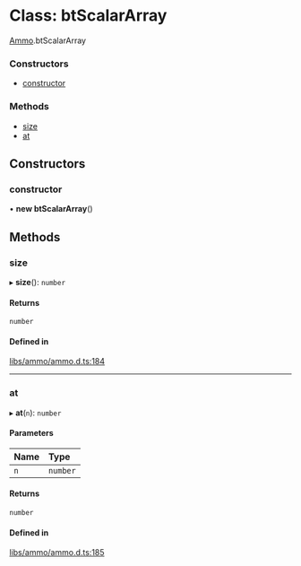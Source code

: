 # Class: btScalarArray

[Ammo](../modules/Ammo.md).btScalarArray


### Constructors

- [constructor](Ammo.btScalarArray.md#constructor)

### Methods

- [size](Ammo.btScalarArray.md#size)
- [at](Ammo.btScalarArray.md#at)

## Constructors

### constructor

• **new btScalarArray**()

## Methods

### size

▸ **size**(): `number`

#### Returns

`number`

#### Defined in

[libs/ammo/ammo.d.ts:184](https://github.com/Orillusion/orillusion/blob/main/src/libs/ammo/ammo.d.ts#L184)

___

### at

▸ **at**(`n`): `number`

#### Parameters

| Name | Type |
| :------ | :------ |
| `n` | `number` |

#### Returns

`number`

#### Defined in

[libs/ammo/ammo.d.ts:185](https://github.com/Orillusion/orillusion/blob/main/src/libs/ammo/ammo.d.ts#L185)

